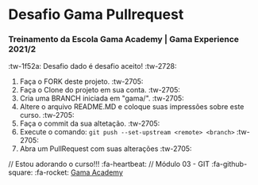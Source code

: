 # Desafio Gama Pullrequest

### Treinamento da Escola Gama Academy | Gama Experience 2021/2 


:tw-1f52a: Desafio dado é desafio aceito!   :tw-2728:
1. Faça o FORK deste projeto. :tw-2705:
2. Faça o Clone do projeto em sua conta. :tw-2705:
3. Cria uma BRANCH iniciada em "gama/".  :tw-2705:
4. Altere o arquivo README.MD e coloque suas impressões sobre este curso. :tw-2705:
5. Faça o commit da sua altetação.  :tw-2705:
6. Execute o comando: ```git push --set-upstream <remote> <branch>```   :tw-2705:
9. Abra um PullRequest com suas alterações  :tw-2705:

// Estou adorando o curso!!! :fa-heartbeat: 
// Módulo 03 - GIT  :fa-github-square: :fa-rocket:
[Gama Academy](https://www.gama.academy/ "Gama Academy")